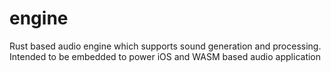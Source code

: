 # engine

Rust based audio engine which supports sound generation and processing. Intended to be embedded to power iOS and WASM based audio application
